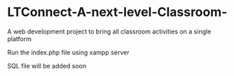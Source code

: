 # LTConnect-A-next-level-Classroom-
A web development project to bring all classroom activities on a single platform

Run the index.php file using xampp server 

SQL file will be added soon
